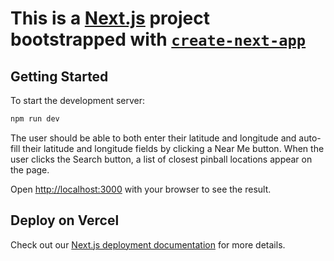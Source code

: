 # This is a [Next.js](https://nextjs.org/) project bootstrapped with [`create-next-app`](https://github.com/vercel/next.js/tree/canary/packages/create-next-app)

## Getting Started

To start the development server:

```bash
npm run dev
```

The user should be able to both enter their latitude and longitude and auto-fill their latitude and longitude fields by clicking a Near Me button.
When the user clicks the Search button, a list of closest pinball locations appear on the page.

Open [http://localhost:3000](http://localhost:3000) with your browser to see the result.

## Deploy on Vercel

Check out our [Next.js deployment documentation](https://nextjs.org/docs/deployment) for more details.
